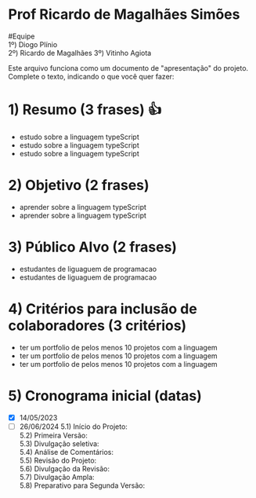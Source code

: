 # Prof Ricardo de Magalhães Simões

#Equipe  
1º) Diogo Plínio  
2º) Ricardo de Magalhães
3º) Vitinho Agiota

Este arquivo funciona como um documento de "apresentação" do projeto.
Complete o texto, indicando o que você quer fazer:

# 1) Resumo (3 frases) 👍
  - estudo sobre a linguagem typeScript
  - estudo sobre a linguagem typeScript
  - estudo sobre a linguagem typeScript
# 2) Objetivo (2 frases)
  - aprender sobre a linguagem typeScript
  - aprender sobre a linguagem typeScript
# 3) Público Alvo (2 frases)
  - estudantes de liguaguem de programacao
  - estudantes de liguaguem de programacao
# 4) Critérios para inclusão de colaboradores (3 critérios)
  - ter um portfolio de pelos menos 10 projetos com a linguagem
  - ter um portfolio de pelos menos 10 projetos com a linguagem
  - ter um portfolio de pelos menos 10 projetos com a linguagem
# 5) Cronograma inicial (datas)
  - [x] 14/05/2023
  - [ ] 26/06/2024
5.1) Início do Projeto:  
5.2) Primeira Versão:  
5.3) Divulgação seletiva:  
5.4) Análise de Comentários:  
5.5) Revisão do Projeto:  
5.6) Divulgação da Revisão:  
5.7) Divulgação Ampla:  
5.8) Preparativo para Segunda Versão:  
